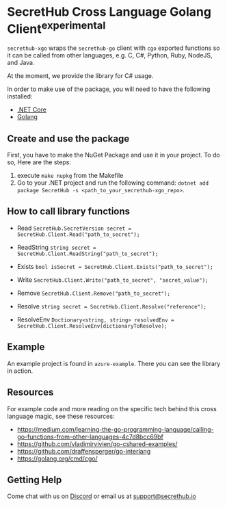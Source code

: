 # SecretHub Cross Language Golang Client<sup>**experimental**</sup>

`secrethub-xgo` wraps the `secrethub-go` client with `cgo` exported functions so it can be called from other languages, e.g. C, C#, Python, Ruby, NodeJS, and Java. 

At the moment, we provide the library for C# usage. 

In order to make use of the package, you will need to have the following installed:
 - [.NET Core](https://docs.microsoft.com/en-gb/dotnet/core/install/)
 - [Golang](https://golang.org/doc/install)

## Create and use the package

First, you have to make the NuGet Package and use it in your project. To do so, Here are the steps:
1. execute `make nupkg` from the Makefile
2. Go to your .NET project and run the following command: `dotnet add package SecretHub -s <path_to_your_secrethub-xgo_repo>`.

## How to call library functions

- Read
`SecretHub.SecretVersion secret = SecretHub.Client.Read("path_to_secret");`

- ReadString
`string secret = SecretHub.Client.ReadString("path_to_secret");`

- Exists
`bool isSecret = SecretHub.Client.Exists("path_to_secret");`

- Write
`SecretHub.Client.Write("path_to_secret", "secret_value");`

- Remove
`SecretHub.Client.Remove("path_to_secret");`

- Resolve
`string secret = SecretHub.Client.Resolve("reference");`

- ResolveEnv
`Doctionary<string, string> resolvedEnv = SecretHub.Client.ResolveEnv(dictionaryToResolve);`

## Example

An example project is found in `azure-example`. There you can see the library in action.

## Resources

For example code and more reading on the specific tech behind this cross language magic, see these resources:

- https://medium.com/learning-the-go-programming-language/calling-go-functions-from-other-languages-4c7d8bcc69bf
- https://github.com/vladimirvivien/go-cshared-examples/
- https://github.com/draffensperger/go-interlang
- https://golang.org/cmd/cgo/

## Getting Help

Come chat with us on [Discord](https://discord.gg/EQcE87s) or email us at [support@secrethub.io](mailto:support@secrethub.io)